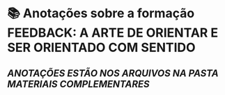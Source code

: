 # 📚 Anotações sobre a formação FEEDBACK: A ARTE DE ORIENTAR E SER ORIENTADO COM SENTIDO

## ***ANOTAÇÕES ESTÃO NOS ARQUIVOS NA PASTA MATERIAIS COMPLEMENTARES***
